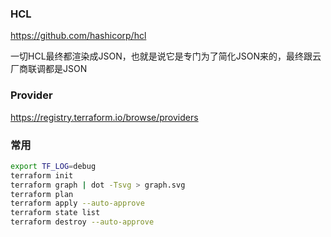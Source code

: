 ### HCL
https://github.com/hashicorp/hcl

一切HCL最终都渲染成JSON，也就是说它是专门为了简化JSON来的，最终跟云厂商联调都是JSON

### Provider
https://registry.terraform.io/browse/providers


### 常用
```bash
export TF_LOG=debug
terraform init
terraform graph | dot -Tsvg > graph.svg
terraform plan
terraform apply --auto-approve
terraform state list
terraform destroy --auto-approve
```










